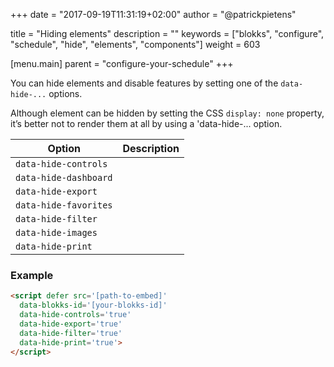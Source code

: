 +++
date            = "2017-09-19T11:31:19+02:00"
author          = "@patrickpietens"

title           = "Hiding elements"
description     = ""
keywords        = ["blokks", "configure", "schedule", "hide", "elements", "components"]
weight          = 603

[menu.main]
parent          = "configure-your-schedule"
+++

You can hide elements and disable features by setting one of the `data-hide-...` options. 

<span class='note'>Although element can be hidden by setting the CSS `display: none` property, it’s better not to render them at all by using a 'data-hide-... option.</span>

| Option | Description |
|---------|--------------|
| `data-hide-controls` |  |
| `data-hide-dashboard` |  |
| `data-hide-export` |  |
| `data-hide-favorites` |  |
| `data-hide-filter` |  |
| `data-hide-images` |  |
| `data-hide-print` |  |

### Example

```html
<script	defer src='[path-to-embed]'
  data-blokks-id='[your-blokks-id]'
  data-hide-controls='true'
  data-hide-export='true'
  data-hide-filter='true'
  data-hide-print='true'>
</script>
```
